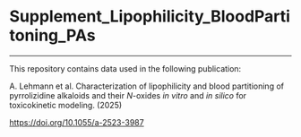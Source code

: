 # Supplement_Lipophilicity_BloodPartitoning_PAs

___

This repository contains data used in the following publication:

A. Lehmann et al. Characterization of lipophilicity and blood partitioning of pyrrolizidine alkaloids and their *N*-oxides *in vitro* and *in silico* for toxicokinetic modeling. (2025)

https://doi.org/10.1055/a-2523-3987

